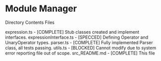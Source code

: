 # Module Manager
Directory Contents
Files

expression.ts - [COMPLETE] Stub classes created and implement interfaces.
expressionInterface.ts - [SPECCED] Defining Operator and UnaryOperator types.
parser.ts - [COMPLETE] Fully implemented Parser class, all tests passing.
utils.ts - [BLOCKED] Cannot modify due to system error reporting file out of scope.
src_README.md - [COMPLETE] This file

